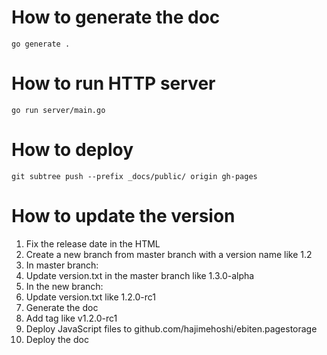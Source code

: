 # How to generate the doc

`go generate .`

# How to run HTTP server

`go run server/main.go`

# How to deploy

`git subtree push --prefix _docs/public/ origin gh-pages`

# How to update the version

1. Fix the release date in the HTML
2. Create a new branch from master branch with a version name like 1.2
3. In master branch:
  1. Update version.txt in the master branch like 1.3.0-alpha
4. In the new branch:
  1. Update version.txt like 1.2.0-rc1
  2. Generate the doc
  3. Add tag like v1.2.0-rc1
  4. Deploy JavaScript files to github.com/hajimehoshi/ebiten.pagestorage
  5. Deploy the doc
